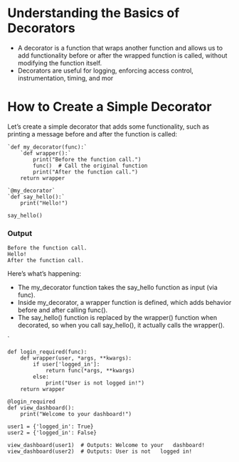 # **Understanding the Basics of Decorators**
- A decorator is a function that wraps another function and allows us to add functionality before or after the wrapped function is called, without modifying the function itself.
- Decorators are useful for logging, enforcing access control, instrumentation, timing, and mor

# How to Create a Simple Decorator
Let’s create a simple decorator that adds some functionality, such as printing a message before and after the function is called:

    `def my_decorator(func):`
        `def wrapper():`
            print("Before the function call.")
            func()  # Call the original function
            print("After the function call.")
        return wrapper

    `@my_decorator`
    `def say_hello():`
        print("Hello!")

    say_hello()

### **Output**
    Before the function call.
    Hello!
    After the function call.

Here’s what’s happening:

- The my_decorator function takes the say_hello function as input (via func).
- Inside my_decorator, a wrapper function is defined, which adds behavior before and after calling func().
- The say_hello() function is replaced by the wrapper() function when decorated, so when you call say_hello(), it actually calls the wrapper().



    
`

    def login_required(func):
        def wrapper(user, *args, **kwargs):
            if user['logged_in']:
                return func(*args, **kwargs)
            else:
                print("User is not logged in!")
        return wrapper

    @login_required
    def view_dashboard():
        print("Welcome to your dashboard!")

    user1 = {'logged_in': True}
    user2 = {'logged_in': False}

    view_dashboard(user1)  # Outputs: Welcome to your   dashboard!
    view_dashboard(user2)  # Outputs: User is not   logged in!